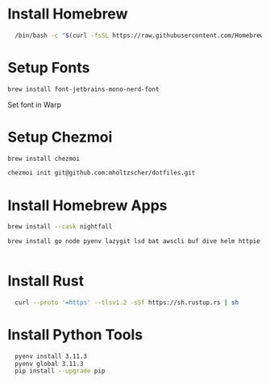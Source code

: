 # Install Homebrew
```sh
  /bin/bash -c "$(curl -fsSL https://raw.githubusercontent.com/Homebrew/install/HEAD/install.sh)"
```

# Setup Fonts
```sh
brew install font-jetbrains-mono-nerd-font
```

Set font in Warp

# Setup Chezmoi
```sh
brew install chezmoi

chezmoi init git@github.com:mholtzscher/dotfiles.git
```

# Install Homebrew Apps
```sh
brew install --cask nightfall

brew install go node pyenv lazygit lsd bat awscli buf dive helm httpie hurl jq kubectx ripgrep ko slides fd fzf
    
```

# Install Rust
```sh
  curl --proto '=https' --tlsv1.2 -sSf https://sh.rustup.rs | sh
```

# Install Python Tools
```sh
  pyenv install 3.11.3
  pyenv global 3.11.3
  pip install --upgrade pip
```


